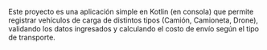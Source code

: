 Este proyecto es una aplicación simple en Kotlin (en consola) que permite registrar vehículos de carga de distintos tipos (Camión, Camioneta, Drone), validando los datos ingresados y calculando el costo de envío según el tipo de transporte.
